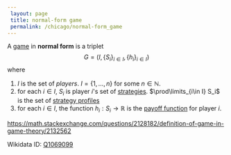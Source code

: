 ```yaml
---
 layout: page
 title: normal-form game
 permalink: /chicago/normal-form_game
---
```

A [game](https://mathgloss.github.io/MathGloss/chicago/game) in **normal form** is a triplet $$G = (I, \{S_i\}_{i\in I}, \{h_i\}_{i\in I})$$ where 
1. $I$ is the set of _players_. $I = \{1,\dots, n\}$ for some $n \in\mathbb N$.
2. for each $i \in I$, $S_i$ is player $i$'s set of [strategies](https://mathgloss.github.io/MathGloss/chicago/strategy). $\prod\limits_{i\in I} S_i$ is the set of [strategy profiles](https://mathgloss.github.io/MathGloss/chicago/strategy_profile)
3. for each $i\in I$, the function $h_i: S_i \to \mathbb R$ is the [payoff function](https://mathgloss.github.io/MathGloss/chicago/payoff_function) for player $i$.


https://math.stackexchange.com/questions/2128182/definition-of-game-in-game-theory/2132562

Wikidata ID: [Q1069099](https://www.wikidata.org/wiki/Q1069099)
